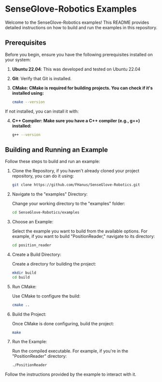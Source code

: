 # SenseGlove-Robotics Examples

Welcome to the SenseGlove-Robotics examples! This README provides detailed instructions on how to build and run the examples in this repository.

## Prerequisites

Before you begin, ensure you have the following prerequisites installed on your system:

1. **Ubuntu 22.04**: This was developed and tested on Ubuntu 22.04

2. **Git**: Verify that Git is installed.

3. **CMake: CMake is required for building projects. You can check if it's installed using:**

    ```bash
    cmake --version
    ```

If not installed, you can install it with:

4. **C++ Compiler: Make sure you have a C++ compiler (e.g., g++) installed:**

    ```bash
    g++ --version
    ```

## Building and Running an Example

Follow these steps to build and run an example:

1. Clone the Repository, if you haven't already cloned your project repository, you can do it using:

    ```bash
    git clone https://github.com/FHanus/SenseGlove-Robotics.git
    ```

2. Navigate to the "examples" Directory:

    Change your working directory to the "examples" folder:

    ```bash
    cd SenseGlove-Robotics/examples
    ```

3. Choose an Example:

    Select the example you want to build from the available options. For example, if you want to build "PositionReader," navigate to its directory:

    ```bash
    cd position_reader
    ```

4. Create a Build Directory:

    Create a directory for building the project:

    ```bash
    mkdir build
    cd build
    ```

5. Run CMake:

    Use CMake to configure the build:

    ```bash
    cmake ..
    ```

6. Build the Project:

    Once CMake is done configuring, build the project:

    ```bash
    make
    ```

7. Run the Example:

    Run the compiled executable. For example, if you're in the "PositionReader" directory:

    ```bash
    ./PositionReader
    ```

Follow the instructions provided by the example to interact with it.